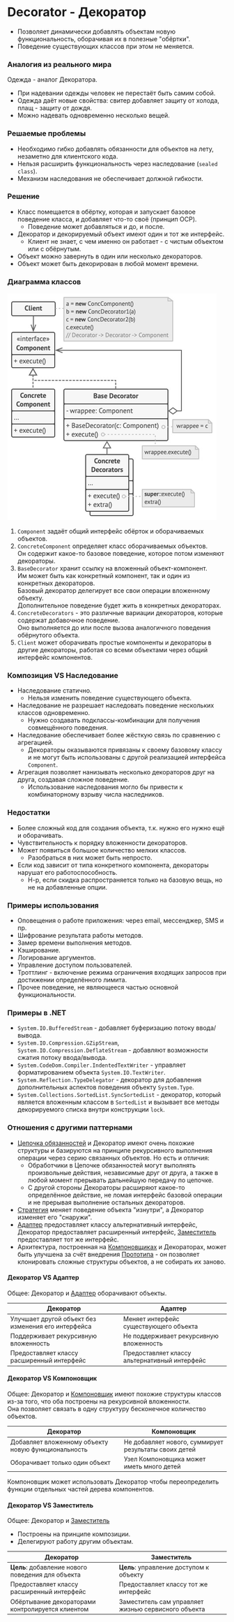 ﻿# Decorator - Декоратор
* Позволяет динамически добавлять объектам новую функциональность, оборачивая их в полезные "обёртки".
* Поведение существующих классов при этом не меняется.

### Аналогия из реального мира
Одежда - аналог Декоратора.  
* При надевании одежды человек не перестаёт быть самим собой.
* Одежда даёт новые свойства: свитер добавляет защиту от холода, плащ - защиту от дождя.
* Можно надевать одновременно несколько вещей.

### Решаемые проблемы
* Необходимо гибко добавлять обязанности для объектов на лету, незаметно для клиентского кода.
* Нельзя расширить функциональность через наследование (`sealed class`).
* Механизм наследования не обеспечивает должной гибкости.

### Решение
* Класс помещается в обёртку, которая и запускает базовое поведение класса, и добавляет что-то своё (принцип OCP).
  * Поведение может добавляться и до, и после.
* Декоратор и декорируемый объект имеют один и тот же интерфейс.
  * Клиент не знает, с чем именно он работает - с чистым объектом или с обёрнутым.
* Объект можно завернуть в один или несколько декораторов.
* Объект может быть декорирован в любой момент времени.

### Диаграмма классов
![Class diagram](Decorator.jpg)
1. `Component` задаёт общий интерфейс обёрток и оборачиваемых объектов.
2. `ConcreteComponent` определяет класс оборачиваемых объектов.  
Он содержит какое-то базовое поведение, которое потом изменяют декораторы.
3. `BaseDecorator` хранит ссылку на вложенный объект-компонент.  
Им может быть как конкретный компонент, так и один из конкретных декораторов.  
Базовый декоратор делегирует все свои операции вложенному объекту.  
Дополнительное поведение будет жить в конкретных декораторах.
4. `ConcreteDecorators` - это различные вариации декораторов, которые содержат добавочное поведение.  
Оно выполняется до или после вызова аналогичного поведения обёрнутого объекта.
5. `Client` может оборачивать простые компоненты и декораторы в другие декораторы, работая со всеми объектами через общий интерфейс компонентов.

### Композиция VS Наследование
* Наследование статично.
  * Нельзя изменить поведение существующего объекта.
* Наследование не разрешает наследовать поведение нескольких классов одновременно.
  * Нужно создавать подклассы-комбинации для получения совмещённого поведения.
* Наследование обеспечивает более жёсткую связь по сравнению с агрегацией.
  * Декораторы оказываются привязаны к своему базовому классу и не могут быть использованы с другой реализацией интерфейса `Component`.
* Агрегация позволяет нанизывать несколько декораторов друг на друга, создавая сложное поведение.
  * Использование наследования могло бы привести к комбинаторному взрыву числа наследников. 

### Недостатки
* Более сложный код для создания объекта, т.к. нужно его нужно ещё и оборачивать.
* Чувствительность к порядку вложенности декораторов.
* Может появиться большое количество мелких классов.
  * Разобраться в них может быть непросто.
* Если код зависит от типа конкретного компонента, декораторы нарушат его работоспособность.
  * Н-р, если скидка распространяется только на базовую вещь, но не на добавленные опции.

### Примеры использования
* Оповещения о работе приложения: через email, мессенджер, SMS и пр.
* Шифрование результата работы методов.
* Замер времени выполнения методов.
* Кэширование.
* Логирование аргументов.
* Управление доступом пользователей.
* Троттлинг - включение режима ограничения входящих запросов при достижении определённого лимита.
* Прочее поведение, не являющееся частью основной функциональности.

### Примеры в .NET
* `System.IO.BufferedStream` - добавляет буферизацию потоку ввода/вывода.
* `System.IO.Compression.GZipStream`, `System.IO.Compression.DeflateStream` - добавляют возможности сжатия потоку ввода/вывода.
* `System.CodeDom.Compiler.IndentedTextWriter` - управляет форматированием объекта `System.IO.TextWriter`.
* `System.Reflection.TypeDelegator` - декоратор для добавления дополнительных аспектов поведения объекту `System.Type`.
* `System.Collections.SortedList.SyncSortedList` - декоратор, который является вложенным классом в `SortedList` и вызывает все методы декорируемого списка внутри конструкции `lock`.

### Отношения с другими паттернами
* [Цепочка обязанностей](../ChainOfResponsibility/ChainOfResponsibility.md) и Декоратор имеют очень похожие структуры и базируются на принципе рекурсивного выполнения операции через серию связанных объектов. Но есть и отличия:
  * Обработчики в Цепочке обязанностей могут выполнять произвольные действия, независимые друг от друга, а также в любой момент прерывать дальнейшую передачу по цепочке.
  * С другой стороны Декораторы расширяют какое-то определённое действие, не ломая интерфейс базовой операции и не прерывая выполнение остальных декораторов.
* [Стратегия](../Strategy/Strategy.md) меняет поведение объекта "изнутри", а Декоратор изменяет его "снаружи".
* [Адаптер](../Adapter/Adapter.md) предоставляет классу альтернативный интерфейс, Декоратор предоставляет расширенный интерфейс, [Заместитель](../Proxy/Proxy.md) предоставляет тот же интерфейс.
* Архитектура, построенная на [Компоновщиках](../Composite/Composite.md) и Декораторах, может быть улучшена за счёт внедрения [Прототипа](../Prototype/Prototype.md) - он позволяет клонировать сложные структуры объектов, а не собирать их заново.

#### Декоратор VS Адаптер
Общее: Декоратор и [Адаптер](../Adapter/Adapter.md) оборачивают объекты.

| Декоратор                                           | Адаптер                                       |
|-----------------------------------------------------|-----------------------------------------------|
| Улучшает другой объект без изменения его интерфейса | Меняет интерфейс существующего объекта        |
| Поддерживает рекурсивную вложенность                | Не поддерживает рекурсивную вложенность       |
| Предоставляет классу расширенный интерфейс          | Предоставляет классу альтернативный интерфейс |

#### Декоратор VS Компоновщик
Общее: Декоратор и [Компоновщик](../Composite/Composite.md) имеют похожие структуры классов из-за того, что оба построены на рекурсивной вложенности.  
Она позволяет связать в одну структуру бесконечное количество объектов.

| Декоратор                                           | Компоновщик                                           |
|-----------------------------------------------------|-------------------------------------------------------|
| Добавляет вложенному объекту новую функциональность | Не добавляет нового, суммирует результаты своих детей |
| Оборачивает только один объект                      | Узел Компоновщика может иметь много детей             |

Компоновщик может использовать Декоратор чтобы переопределить функции отдельных частей дерева компонентов.

#### Декоратор VS Заместитель
Общее: Декоратор и [Заместитель](../Proxy/Proxy.md)
* Построены на принципе композиции.
* Делегируют работу другим объектам.

| Декоратор                                          | Заместитель                                         |
|----------------------------------------------------|-----------------------------------------------------|
| **Цель**: добавление нового поведения для объекта  | **Цель**: управление доступом к объекту             |
| Предоставляет классу расширенный интерфейс         | Предоставляет классу тот же интерфейс               |
| Обёртывание декораторами контролируется клиентом   | Заместитель сам управляет жизнью сервисного объекта |
